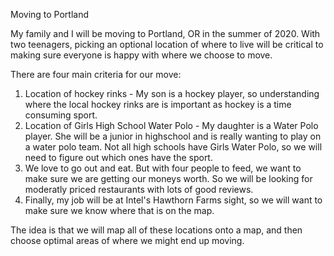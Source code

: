 Moving to Portland

My family and I will be moving to Portland, OR in the summer of 2020.  With
two teenagers, picking an optional location of where to live will be critical
to making sure everyone is happy with where we choose to move.

There are four main criteria for our move:

1. Location of hockey rinks - My son is a hockey player, so understanding 
where the local hockey rinks are is important as hockey is a time consuming
sport.
2. Location of Girls High School Water Polo - My daughter is a Water Polo
player.  She will be a junior in highschool and is really wanting to play
on a water polo team.  Not all high schools have Girls Water Polo, so we
will need to figure out which ones have the sport.
3. We love to go out and eat.  But with four people to feed, we want to make
sure we are getting our moneys worth.  So we will be looking for moderatly
priced restaurants with lots of good reviews.
4. Finally, my job will be at Intel's Hawthorn Farms sight, so we will want
to make sure we know where that is on the map.

The idea is that we will map all of these locations onto a map, and then
choose optimal areas of where we might end up moving.